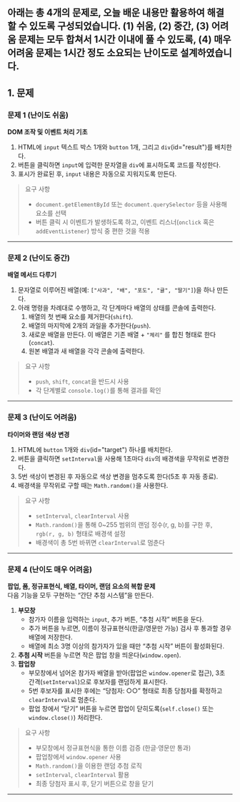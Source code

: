 아래는 총 4개의 문제로, 오늘 배운 내용만 활용하여 해결할 수 있도록 구성되었습니다.
(1) 쉬움, (2) 중간, (3) 어려움 문제는 모두 합쳐서 1시간 이내에 풀 수 있도록,
(4) 매우 어려움 문제는 1시간 정도 소요되는 난이도로 설계하였습니다.
---

## 1. 문제

### 문제 1 (난이도 쉬움)
**DOM 조작 및 이벤트 처리 기초**  
1. HTML에 `input` 텍스트 박스 1개와 `button` 1개, 그리고 `div`(id="result")를 배치한다.  
2. 버튼을 클릭하면 `input`에 입력한 문자열을 `div`에 표시하도록 코드를 작성한다.  
3. 표시가 완료된 후, `input` 내용은 자동으로 지워지도록 만든다.

> 요구 사항  
> - `document.getElementById` 또는 `document.querySelector` 등을 사용해 요소를 선택  
> - 버튼 클릭 시 이벤트가 발생하도록 하고, 이벤트 리스너(`onclick` 혹은 `addEventListener`) 방식 중 편한 것을 적용  

---

### 문제 2 (난이도 중간)
**배열 메서드 다루기**  
1. 문자열로 이루어진 배열(예: `["사과", "배", "포도", "귤", "딸기"]`)을 하나 만든다.  
2. 아래 명령을 차례대로 수행하고, 각 단계마다 배열의 상태를 콘솔에 출력한다.
   1. 배열의 첫 번째 요소를 제거한다(`shift`).  
   2. 배열의 마지막에 2개의 과일을 추가한다(`push`).  
   3. 새로운 배열을 만든다. 이 배열은 기존 배열 + `"체리"` 를 합친 형태로 한다(`concat`).  
   4. 원본 배열과 새 배열을 각각 콘솔에 출력한다.

> 요구 사항  
> - `push`, `shift`, `concat`을 반드시 사용  
> - 각 단계별로 `console.log()`를 통해 결과를 확인  

---

### 문제 3 (난이도 어려움)
**타이머와 랜덤 색상 변경**  
1. HTML에 `button` 1개와 `div`(id="target") 하나를 배치한다.  
2. 버튼을 클릭하면 `setInterval`을 사용해 1초마다 `div`의 배경색을 무작위로 변경한다.  
3. 5번 색상이 변경된 후 자동으로 색상 변경을 멈추도록 한다(5초 후 자동 종료).  
4. 배경색을 무작위로 구할 때는 `Math.random()`을 사용한다.

> 요구 사항  
> - `setInterval`, `clearInterval` 사용  
> - `Math.random()`을 통해 0~255 범위의 랜덤 정수(r, g, b)를 구한 후, `rgb(r, g, b)` 형태로 배경색 설정  
> - 배경색이 총 5번 바뀌면 `clearInterval`로 멈춘다  

---

### 문제 4 (난이도 매우 어려움)
**팝업, 폼, 정규표현식, 배열, 타이머, 랜덤 요소의 복합 문제**  
다음 기능을 모두 구현하는 “간단 추첨 시스템”을 만든다.

1. **부모창**  
   - 참가자 이름을 입력하는 `input`, 추가 버튼, “추첨 시작” 버튼을 둔다.  
   - 추가 버튼을 누르면, 이름이 정규표현식(한글/영문만 가능) 검사 후 통과할 경우 배열에 저장한다.  
   - 배열에 최소 3명 이상의 참가자가 있을 때만 “추첨 시작” 버튼이 활성화된다.  
2. **추첨 시작** 버튼을 누르면 작은 팝업 창을 띄운다(`window.open`).  
3. **팝업창**  
   - 부모창에서 넘어온 참가자 배열을 받아(팝업은 `window.opener`로 접근), 3초 간격(`setInterval`)으로 후보자를 랜덤하게 표시한다.  
   - 5번 후보자를 표시한 후에는 “당첨자: ○○” 형태로 최종 당첨자를 확정하고 `clearInterval`로 멈춘다.  
   - 팝업 창에서 “닫기” 버튼을 누르면 팝업이 닫히도록(`self.close()` 또는 `window.close()`) 처리한다.

> 요구 사항  
> - 부모창에서 정규표현식을 통한 이름 검증 (한글·영문만 통과)  
> - 팝업창에서 `window.opener` 사용  
> - `Math.random()`을 이용한 랜덤 추첨 로직  
> - `setInterval`, `clearInterval` 활용  
> - 최종 당첨자 표시 후, 닫기 버튼으로 창을 닫기  

---




